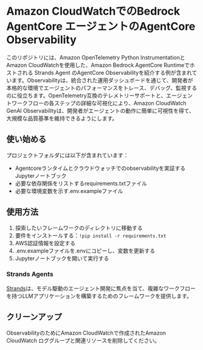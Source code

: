 # Amazon CloudWatchでのBedrock AgentCore エージェントのAgentCore Observability

このリポジトリには、Amazon OpenTelemetry Python InstrumentationとAmazon CloudWatchを使用した、Amazon Bedrock AgentCore Runtimeでホストされる Strands Agent のAgentCore Observabilityを紹介する例が含まれています。Observabilityは、統合された運用ダッシュボードを通じて、開発者が本格的な環境でエージェントのパフォーマンスをトレース、デバッグ、監視するのに役立ちます。OpenTelemetry互換のテレメトリーサポートと、エージェントワークフローの各ステップの詳細な可視化により、Amazon CloudWatch GenAI Observabilityは、開発者がエージェントの動作に簡単に可視性を得て、大規模な品質基準を維持できるようにします。

## 使い始める

プロジェクトフォルダには以下が含まれています：
- Agentcoreランタイムとクラウドウォッチでのobservabilityを実証するJupyterノートブック
- 必要な依存関係をリストするrequirements.txtファイル
- 必要な環境変数を示す.env.exampleファイル

## 使用方法

1. 探索したいフレームワークのディレクトリに移動する
2. 要件をインストールする：`!pip install -r requirements.txt `
3. AWS認証情報を設定する
3. .env.exampleファイルを.envにコピーし、変数を更新する
4. Jupyterノートブックを開いて実行する

### Strands Agents
[Strands](https://strandsagents.com/latest/)は、モデル駆動のエージェント開発に焦点を当て、複雑なワークフローを持つLLMアプリケーションを構築するためのフレームワークを提供します。

## クリーンアップ

ObservabilityのためにAmazon CloudWatchで作成されたAmazon CloudWatch ロググループと関連リソースを削除してください。